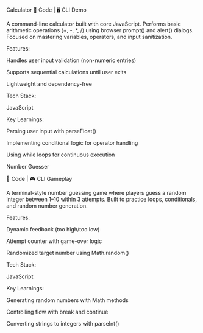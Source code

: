 Calculator
📁 Code | 🖥️ CLI Demo

A command-line calculator built with core JavaScript. Performs basic arithmetic operations (+, -, *, /) using browser prompt() and alert() dialogs. Focused on mastering variables, operators, and input sanitization.

Features:

Handles user input validation (non-numeric entries)

Supports sequential calculations until user exits

Lightweight and dependency-free


Tech Stack:

JavaScript


Key Learnings:

Parsing user input with parseFloat()

Implementing conditional logic for operator handling

Using while loops for continuous execution


Number Guesser

📁 Code | 🎮 CLI Gameplay

A terminal-style number guessing game where players guess a random integer between 1–10 within 3 attempts. Built to practice loops, conditionals, and random number generation.


Features:

Dynamic feedback (too high/too low)

Attempt counter with game-over logic

Randomized target number using Math.random()


Tech Stack:

JavaScript


Key Learnings:

Generating random numbers with Math methods

Controlling flow with break and continue

Converting strings to integers with parseInt()
